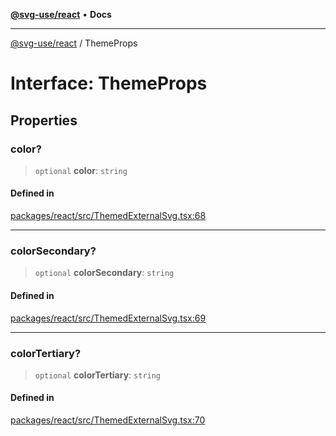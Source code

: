 [**@svg-use/react**](../README.md) • **Docs**

---

[@svg-use/react](../README.md) / ThemeProps

# Interface: ThemeProps

## Properties

### color?

> `optional` **color**: `string`

#### Defined in

[packages/react/src/ThemedExternalSvg.tsx:68](https://github.com/fpapado/svg-use/blob/main/packages/react/src/ThemedExternalSvg.tsx#L68)

---

### colorSecondary?

> `optional` **colorSecondary**: `string`

#### Defined in

[packages/react/src/ThemedExternalSvg.tsx:69](https://github.com/fpapado/svg-use/blob/main/packages/react/src/ThemedExternalSvg.tsx#L69)

---

### colorTertiary?

> `optional` **colorTertiary**: `string`

#### Defined in

[packages/react/src/ThemedExternalSvg.tsx:70](https://github.com/fpapado/svg-use/blob/main/packages/react/src/ThemedExternalSvg.tsx#L70)
